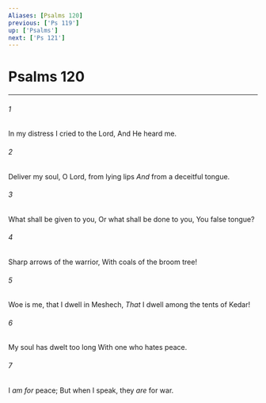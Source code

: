 ```yaml
---
Aliases: [Psalms 120]
previous: ['Ps 119']
up: ['Psalms']
next: ['Ps 121']
---
```

# Psalms 120

***


###### 1 
In my distress I cried to the Lord, And He heard me. 

###### 2 
Deliver my soul, O Lord, from lying lips _And_ from a deceitful tongue. 

###### 3 
What shall be given to you, Or what shall be done to you, You false tongue? 

###### 4 
Sharp arrows of the warrior, With coals of the broom tree! 

###### 5 
Woe is me, that I dwell in Meshech, _That_ I dwell among the tents of Kedar! 

###### 6 
My soul has dwelt too long With one who hates peace. 

###### 7 
I _am for_ peace; But when I speak, they _are_ for war.
